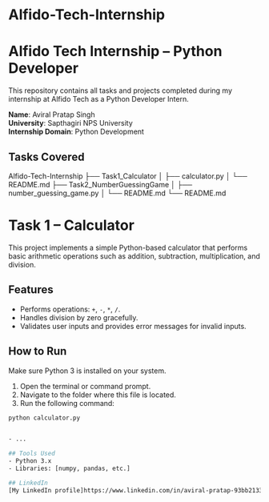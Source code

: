 # Alfido-Tech-Internship
# Alfido Tech Internship – Python Developer

This repository contains all tasks and projects completed during my internship at Alfido Tech as a Python Developer Intern.

**Name**: Aviral Pratap Singh  
**University**: Sapthagiri NPS University  
**Internship Domain**: Python Development

## Tasks Covered
 Alfido-Tech-Internship
├── Task1_Calculator
│   ├── calculator.py
│   └── README.md
├── Task2_NumberGuessingGame
│   ├── number_guessing_game.py
│   └── README.md
└── README.md

# Task 1 – Calculator

This project implements a simple Python-based calculator that performs basic arithmetic operations such as addition, subtraction, multiplication, and division.

## Features
- Performs operations: `+`, `-`, `*`, `/`.
- Handles division by zero gracefully.
- Validates user inputs and provides error messages for invalid inputs.

## How to Run
Make sure Python 3 is installed on your system.

1. Open the terminal or command prompt.
2. Navigate to the folder where this file is located.
3. Run the following command:

```bash
python calculator.py


- ...

## Tools Used
- Python 3.x
- Libraries: [numpy, pandas, etc.]

## LinkedIn
[My LinkedIn profile]https://www.linkedin.com/in/aviral-pratap-93bb2133b/
